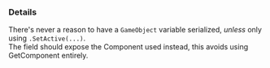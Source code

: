 ### Details
There's never a reason to have a `GameObject` variable serialized, *unless* only using `.SetActive(...)`.  
The field should expose the Component used instead, this avoids using GetComponent entirely.  